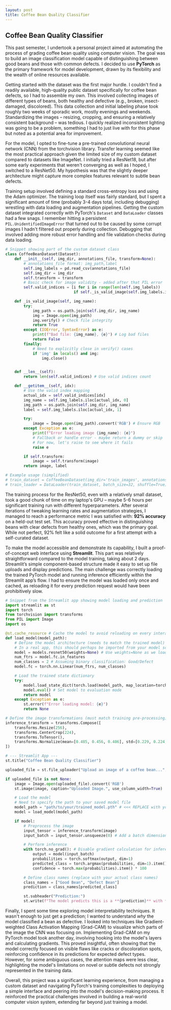 ```yaml
---
layout: post
title: Coffee Bean Quality Classifier
---
```


## Coffee Bean Quality Classifier

This past semester, I undertook a personal project aimed at automating the process of grading coffee bean quality using computer vision. The goal was to build an image classification model capable of distinguishing between good beans and those with common defects. I decided to use **PyTorch** as the primary framework for model development, drawn by its flexibility and the wealth of online resources available.

Getting started with the dataset was the first major hurdle. I couldn't find a readily available, high-quality public dataset specifically for coffee bean defects, so I had to assemble my own. This involved collecting images of different types of beans, both healthy and defective (e.g., broken, insect-damaged, discolored). This data collection and initial labeling phase took roughly two weeks of sporadic work, mostly evenings and weekends. Standardizing the images – resizing, cropping, and ensuring a relatively consistent background – was tedious. I quickly realized inconsistent lighting was going to be a problem, something I had to just live with for this phase but noted as a potential area for improvement.

For the model, I opted to fine-tune a pre-trained convolutional neural network (CNN) from the torchvision library. Transfer learning seemed like the most practical approach given the limited size of my custom dataset compared to datasets like ImageNet. I initially tried a ResNet18, but after some early experiments that weren't converging as well as I hoped, I switched to a ResNet50. My hypothesis was that the slightly deeper architecture might capture more complex features relevant to subtle bean defects.

Training setup involved defining a standard cross-entropy loss and using the Adam optimizer. The training loop itself was fairly standard, but I spent a significant amount of time (probably 3-4 days total, including debugging) wrestling with data loading and augmentation pipelines. Getting the custom dataset integrated correctly with PyTorch's `Dataset` and `DataLoader` classes had a few snags. I remember hitting a persistent `PIL.UnidentifiedImageError` that turned out to be caused by some corrupt images I hadn't filtered out properly during collection. Debugging that involved adding more robust error handling and file validation checks during data loading.

```python
# Snippet showing part of the custom dataset class
class CoffeeBeanDataset(Dataset):
    def __init__(self, img_dir, annotations_file, transform=None):
        # annotations_file format: img_path,label
        self.img_labels = pd.read_csv(annotations_file)
        self.img_dir = img_dir
        self.transform = transform
        # Basic check for image validity - added after that PIL error
        self.valid_indices = [i for i in range(len(self.img_labels))
                              if self._is_valid_image(self.img_labels.iloc[i, 0])]

    def _is_valid_image(self, img_name):
        try:
            img_path = os.path.join(self.img_dir, img_name)
            img = Image.open(img_path)
            img.verify() # Check file integrity
            return True
        except (IOError, SyntaxError) as e:
            print(f"Bad file: {img_name}, {e}") # Log bad files
            return False
        finally:
            # Need to explicitly close in verify() cases
            if 'img' in locals() and img:
                img.close()


    def __len__(self):
        return len(self.valid_indices) # Use valid indices count

    def __getitem__(self, idx):
        # Use the valid index mapping
        actual_idx = self.valid_indices[idx]
        img_name = self.img_labels.iloc[actual_idx, 0]
        img_path = os.path.join(self.img_dir, img_name)
        label = self.img_labels.iloc[actual_idx, 1]

        try:
            image = Image.open(img_path).convert('RGB') # Ensure RGB
        except Exception as e:
            print(f"Error loading image {img_name}: {e}")
            # Fallback or handle error - maybe return a dummy or skip
            # For now, let's raise to see where it fails
            raise e

        if self.transform:
            image = self.transform(image)
        return image, label

# Example usage (simplified)
# train_dataset = CoffeeBeanDataset(img_dir='train_images', annotations_file='train_labels.csv', transform=train_transform)
# train_loader = DataLoader(train_dataset, batch_size=32, shuffle=True)
```
The training process for the ResNet50, even with a relatively small dataset, took a good chunk of time on my laptop's GPU – maybe 5-6 hours per significant training run with different hyperparameters. After several iterations of tweaking learning rates and augmentation strategies, I managed to reach a performance metric I was satisfied with: **92% accuracy** on a held-out test set. This accuracy proved effective in distinguishing beans with clear defects from healthy ones, which was the primary goal. While not perfect, 92% felt like a solid outcome for a first attempt with a self-curated dataset.

To make the model accessible and demonstrate its capability, I built a proof-of-concept web interface using **Streamlit**. This part was relatively straightforward compared to the model training, taking about 2 days. Streamlit’s simple component-based structure made it easy to set up file uploads and display predictions. The main challenge was correctly loading the trained PyTorch model and running inference efficiently within the Streamlit app’s flow. I had to ensure the model was loaded only once and cached, as reloading it for every prediction request would have been prohibitively slow.

```python
# Snippet from the Streamlit app showing model loading and prediction
import streamlit as st
import torch
from torchvision import transforms
from PIL import Image
import os

@st.cache_resource # Cache the model to avoid reloading on every interaction
def load_model(model_path):
    # Define the model architecture (needs to match the trained model)
    # In a real app, this should perhaps be imported from your model script
    model = models.resnet50(weights=None) # Use weights=None as we load custom state_dict
    num_ftrs = model.fc.in_features
    num_classes = 2 # Assuming binary classification: Good/Defect
    model.fc = torch.nn.Linear(num_ftrs, num_classes)

    # Load the trained state dictionary
    try:
        model.load_state_dict(torch.load(model_path, map_location=torch.device('cpu'))) # Map to CPU for demo
        model.eval() # Set model to evaluation mode
        return model
    except Exception as e:
        st.error(f"Error loading model: {e}")
        return None

# Define the image transformations (must match training pre-processing)
inference_transform = transforms.Compose([
    transforms.Resize(256),
    transforms.CenterCrop(224),
    transforms.ToTensor(),
    transforms.Normalize(mean=[0.485, 0.456, 0.406], std=[0.229, 0.224, 0.225]),
])

# --- Streamlit App ---
st.title("Coffee Bean Quality Classifier")

uploaded_file = st.file_uploader("Upload an image of a coffee bean...", type=["jpg", "jpeg", "png"])

if uploaded_file is not None:
    image = Image.open(uploaded_file).convert('RGB')
    st.image(image, caption="Uploaded Image.", use_column_width=True)

    # Load the model
    # Need to specify the path to your saved model file
    model_path = "path/to/your/trained_model.pth" # <<< REPLACE with your actual path
    model = load_model(model_path)

    if model:
        # Preprocess the image
        input_tensor = inference_transform(image)
        input_batch = input_tensor.unsqueeze(0) # Add a batch dimension

        # Perform inference
        with torch.no_grad(): # Disable gradient calculation for inference
            output = model(input_batch)
            probabilities = torch.softmax(output, dim=1)
            predicted_class = torch.argmax(probabilities, dim=1).item()
            confidence = torch.max(probabilities).item() * 100

        # Define class names (replace with your actual class names)
        class_names = ["Good Bean", "Defect Bean"]
        prediction = class_names[predicted_class]

        st.subheader("Prediction:")
        st.write(f"The model predicts this is a **{prediction}** with **{confidence:.2f}%** confidence.")

```
Finally, I spent some time exploring model interpretability techniques. It wasn't enough to just get a prediction; I wanted to understand *why* the model classified a bean as defective. I looked into techniques like Gradient-weighted Class Activation Mapping (Grad-CAM) to visualize which parts of the image the CNN was focusing on. Implementing Grad-CAM on my PyTorch model took another day, involving hooking into the model's layers and calculating gradients. This proved insightful, often showing that the model correctly focused on visible flaws like cracks or discoloration spots, reinforcing confidence in its predictions for expected defect types. However, for some ambiguous cases, the attention maps were less clear, highlighting the model's limitations on novel or subtle defects not strongly represented in the training data.

Overall, this project was a significant learning experience, from managing a custom dataset and navigating PyTorch's training complexities to deploying a simple interface and peering into the model's decision-making process. It reinforced the practical challenges involved in building a real-world computer vision system, extending far beyond just training a model.